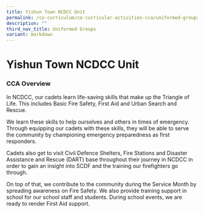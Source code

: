 ```yaml
---
title: Yishun Town NCDCC Unit
permalink: /co-curriculum/co-curricular-activities-cca/uniformed-groups/yishun-town-ncdcc-unit/
description: ""
third_nav_title: Uniformed Groups
variant: markdown
---
```

# **Yishun Town NCDCC Unit**



### CCA Overview

In NCDCC, our cadets learn life-saving skills that make up the Triangle of Life. This includes Basic Fire Safety, First Aid and Urban Search and Rescue.

We learn these skills to help ourselves and others in times of emergency. Through equipping our cadets with these skills, they will be able to serve the community by championing emergency preparedness as first responders.

Cadets also get to visit Civil Defence Shelters, Fire Stations and Disaster Assistance and Rescue (DART) base throughout their journey in NCDCC in order to gain an insight into SCDF and the training our firefighters go through.

On top of that, we contribute to the community during the Service Month by spreading awareness on Fire Safety. We also provide training support in school for our school staff and students. During school events, we are ready to render First Aid support.